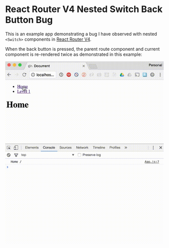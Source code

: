 # React Router V4 Nested Switch Back Button Bug

This is an example app demonstrating a bug I have observed with nested `<Switch>` components in [React Router V4](https://github.com/ReactTraining/react-router/tree/v4).

When the back button is pressed, the parent route component and current component is re-rendered twice as demonstrated in this example:

![screen capture](screen.gif)
